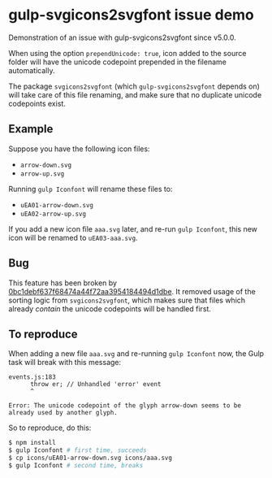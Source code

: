 # gulp-svgicons2svgfont issue demo

Demonstration of an issue with gulp-svgicons2svgfont since v5.0.0.

When using the option `prependUnicode: true`, icon added to the source folder will have the unicode codepoint prepended in the filename automatically.

The package `svgicons2svgfont` (which `gulp-svgicons2svgfont` depends on) will take care of this file renaming, and make sure that no duplicate unicode codepoints exist.

## Example

Suppose you have the following icon files:

- `arrow-down.svg`
- `arrow-up.svg`

Running `gulp Iconfont` will rename these files to:

- `uEA01-arrow-down.svg`
- `uEA02-arrow-up.svg`

If you add a new icon file `aaa.svg` later, and re-run `gulp Iconfont`, this new icon will be renamed to `uEA03-aaa.svg`.

## Bug

This feature has been broken by [0bc1debf637f68474a44f72aa3954184494d1dbe](https://github.com/nfroidure/gulp-svgicons2svgfont/commit/0bc1debf637f68474a44f72aa3954184494d1dbe). It removed usage of the sorting logic from `svgicons2svgfont`, which makes sure that files which already *contain* the unicode codepoints will be handled first.

## To reproduce

When adding a new file `aaa.svg` and re-running `gulp Iconfont` now, the Gulp task will break with this message:

```
events.js:183
      throw er; // Unhandled 'error' event
      ^

Error: The unicode codepoint of the glyph arrow-down seems to be already used by another glyph.
```

So to reproduce, do this:

```bash
$ npm install
$ gulp Iconfont # first time, succeeds
$ cp icons/uEA01-arrow-down.svg icons/aaa.svg
$ gulp Iconfont # second time, breaks
```

